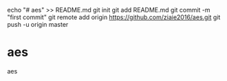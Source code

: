 echo "# aes" >> README.md
git init
git add README.md
git commit -m "first commit"
git remote add origin https://github.com/ziaie2016/aes.git
git push -u origin master
# aes
aes
